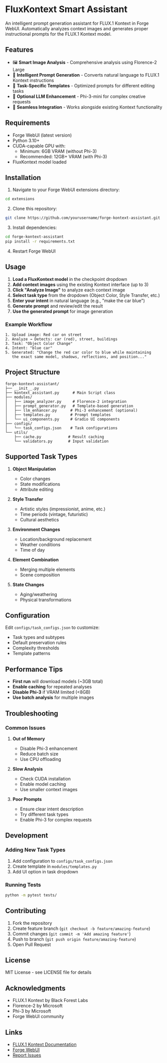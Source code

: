 # FluxKontext Smart Assistant

An intelligent prompt generation assistant for FLUX.1 Kontext in Forge WebUI. Automatically analyzes context images and generates proper instructional prompts for the FLUX.1 Kontext model.

## Features

- 🖼️ **Smart Image Analysis** - Comprehensive analysis using Florence-2 Large
- 🤖 **Intelligent Prompt Generation** - Converts natural language to FLUX.1 Kontext instructions
- 🎯 **Task-Specific Templates** - Optimized prompts for different editing tasks
- 🧠 **Optional LLM Enhancement** - Phi-3-mini for complex creative requests
- 🚀 **Seamless Integration** - Works alongside existing Kontext functionality

## Requirements

- Forge WebUI (latest version)
- Python 3.10+
- CUDA-capable GPU with:
  - Minimum: 6GB VRAM (without Phi-3)
  - Recommended: 12GB+ VRAM (with Phi-3)
- FluxKontext model loaded

## Installation

1. Navigate to your Forge WebUI extensions directory:
```bash
cd extensions
```

2. Clone this repository:
```bash
git clone https://github.com/yourusername/forge-kontext-assistant.git
```

3. Install dependencies:
```bash
cd forge-kontext-assistant
pip install -r requirements.txt
```

4. Restart Forge WebUI

## Usage

1. **Load a FluxKontext model** in the checkpoint dropdown
2. **Add context images** using the existing Kontext interface (up to 3)
3. **Click "Analyze Image"** to analyze each context image
4. **Select task type** from the dropdown (Object Color, Style Transfer, etc.)
5. **Enter your intent** in natural language (e.g., "make the car blue")
6. **Generate prompt** and review/edit the result
7. **Use the generated prompt** for image generation

### Example Workflow

```
1. Upload image: Red car on street
2. Analyze → Detects: car (red), street, buildings
3. Task: "Object Color Change"
4. Intent: "blue car"
5. Generated: "Change the red car color to blue while maintaining 
   the exact same model, shadows, reflections, and position..."
```

## Project Structure

```
forge-kontext-assistant/
├── __init__.py
├── kontext_assistant.py      # Main Script class
├── modules/
│   ├── image_analyzer.py     # Florence-2 integration
│   ├── prompt_generator.py   # Template-based generation
│   ├── llm_enhancer.py      # Phi-3 enhancement (optional)
│   ├── templates.py         # Prompt templates
│   └── ui_components.py     # Gradio UI components
├── configs/
│   └── task_configs.json    # Task configurations
└── utils/
    ├── cache.py            # Result caching
    └── validators.py       # Input validation
```

## Supported Task Types

1. **Object Manipulation**
   - Color changes
   - State modifications
   - Attribute editing

2. **Style Transfer**
   - Artistic styles (impressionist, anime, etc.)
   - Time periods (vintage, futuristic)
   - Cultural aesthetics

3. **Environment Changes**
   - Location/background replacement
   - Weather conditions
   - Time of day

4. **Element Combination**
   - Merging multiple elements
   - Scene composition

5. **State Changes**
   - Aging/weathering
   - Physical transformations

## Configuration

Edit `configs/task_configs.json` to customize:
- Task types and subtypes
- Default preservation rules
- Complexity thresholds
- Template patterns

## Performance Tips

- **First run** will download models (~3GB total)
- **Enable caching** for repeated analyses
- **Disable Phi-3** if VRAM limited (<8GB)
- **Use batch analysis** for multiple images

## Troubleshooting

### Common Issues

1. **Out of Memory**
   - Disable Phi-3 enhancement
   - Reduce batch size
   - Use CPU offloading

2. **Slow Analysis**
   - Check CUDA installation
   - Enable model caching
   - Use smaller context images

3. **Poor Prompts**
   - Ensure clear intent description
   - Try different task types
   - Enable Phi-3 for complex requests

## Development

### Adding New Task Types

1. Add configuration to `configs/task_configs.json`
2. Create template in `modules/templates.py`
3. Add UI option in task dropdown

### Running Tests

```bash
python -m pytest tests/
```

## Contributing

1. Fork the repository
2. Create feature branch (`git checkout -b feature/amazing-feature`)
3. Commit changes (`git commit -m 'Add amazing feature'`)
4. Push to branch (`git push origin feature/amazing-feature`)
5. Open Pull Request

## License

MIT License - see LICENSE file for details

## Acknowledgments

- FLUX.1 Kontext by Black Forest Labs
- Florence-2 by Microsoft
- Phi-3 by Microsoft
- Forge WebUI community

## Links

- [FLUX.1 Kontext Documentation](https://blackforestlabs.ai/flux-1-kontext/)
- [Forge WebUI](https://github.com/lllyasviel/stable-diffusion-webui-forge)
- [Report Issues](https://github.com/yourusername/forge-kontext-assistant/issues)